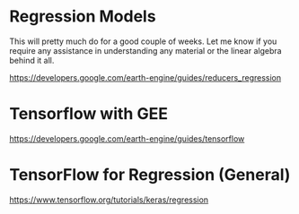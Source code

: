 # Regression Models

This will pretty much do for a good couple of weeks. Let me know if you require any assistance in understanding any material or the linear algebra behind it all.

https://developers.google.com/earth-engine/guides/reducers_regression

# Tensorflow with GEE

https://developers.google.com/earth-engine/guides/tensorflow

# TensorFlow for Regression (General)

https://www.tensorflow.org/tutorials/keras/regression